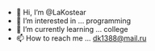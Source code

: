- 👋 Hi, I’m @LaKostear
- 👀 I’m interested in ... programming
- 🌱 I’m currently learning ... college
- 📫 How to reach me ... dk1388@mail.ru
